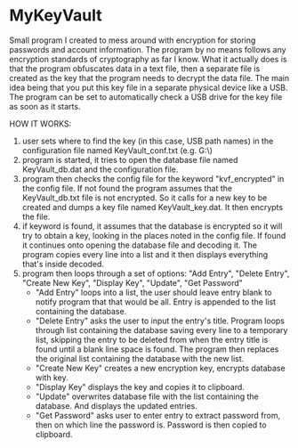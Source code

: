 # MyKeyVault
Small program I created to mess around with encryption for storing passwords and account information. The program by no means follows any encryption standards of cryptography as far I know. What it actually does is that the program obfuscates data in a text file, then a separate file is created as the key that the program needs to decrypt the data file. The main idea being that you put this key file in a separate physical device like a USB. The program can be set to automatically check a USB drive for the key file as soon as it starts.

HOW IT WORKS:
1. user sets where to find the key (in this case, USB path names) in the configuration file named KeyVault_conf.txt (e.g. G:\\)
2. program is started, it tries to open the database file named KeyVault_db.dat and the configuration file. 
3. program then checks the config file for the keyword "kvf_encrypted" in the config file. If not found the program assumes that the KeyVault_db.txt file is not encrypted. So it calls for a new key to be created and dumps a key file named KeyVault_key.dat. It then encrypts the file.
4. if keyword is found, it assumes that the database is encrypted so it will try to obtain a key, looking in the places noted in the config file. If found it continues onto opening the database file and decoding it. The program copies every line into a list and it then displays everything that's inside decoded.
5. program then loops through a set of options: "Add Entry", "Delete Entry", "Create New Key", "Display Key", "Update", "Get Password"
    - "Add Entry" loops into a list, the user should leave entry blank to notify program that that would be all. Entry is appended to the list containing the database.
    - "Delete Entry" asks the user to input the entry's title. Program loops through list containing the database saving every line to a temporary list, skipping the entry to be deleted from when the entry title is found until a blank line space is found. The program then replaces the original list containing the database with the new list.
    - "Create New Key"  creates a new encryption key, encrypts database with key.
    - "Display Key" displays the key and copies it to clipboard.
    - "Update" overwrites database file with the list containing the database. And displays the updated entries.
    - "Get Password" asks user to enter entry to extract password from, then on which line the password is. Password is then copied to clipboard.
